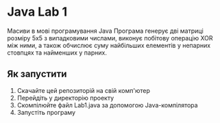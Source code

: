 # Java Lab 1
Масиви в мові програмування Java
Програма генерує дві матриці розміру 5x5 з випадковими числами, виконує побітову операцію XOR між ними, а також обчислює суму найбільших елементів у непарних стовпцях та найменших у парних.
## Як запустити

1. Скачайте цей репозиторій на свій комп'ютер
2. Перейдіть у директорію проекту
3. Скомпілюйте файл Lab1.java за допомогою Java-компілятора
4. Запустіть програму
